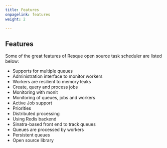 ```yaml
---
title: Features
onpagelink: features
weight: 2

---
```


Features
--------

Some of the great features of Resque open source task scheduler are listed below:

*   Supports for multiple queues
*   Administration interface to monitor workers
*   Workers are resilient to memory leaks
*   Create, query and process jobs
*   Monitoring with monit
*   Monitoring of queues, jobs and workers
*   Active Job support
*   Priorities
*   Distributed processing
*   Using Redis backend
*   Sinatra-based front end to track queues
*   Queues are processed by workers
*   Persistent queues
*   Open source library